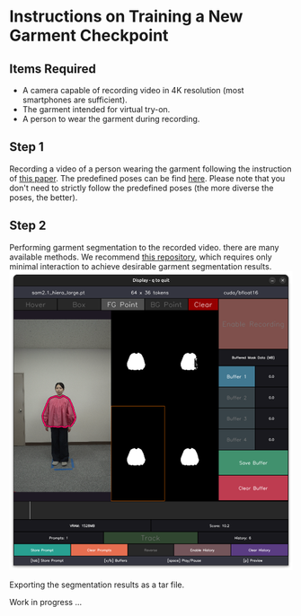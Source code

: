 # Instructions on Training a New Garment Checkpoint

## Items Required
- A camera capable of recording video in 4K resolution (most smartphones are sufficient).
- The garment intended for virtual try-on.
- A person to wear the garment during recording.

## Step 1
Recording a video of a person wearing the garment following the instruction of [this paper](https://arxiv.org/abs/2506.10468).
The predefined poses can be find [here](assets/pose_guidance/symmetric.pdf).
Please note that you don't need to strictly follow the predefined poses (the more diverse the poses, the better).

## Step 2
Performing garment segmentation to the recorded video.
there are many available methods. We recommend [this repository](https://github.com/heyoeyo/muggled_sam), which requires only minimal interaction to achieve desirable garment segmentation results.
![Demo](assets/demo/Screenshot.png)

Exporting the segmentation results as a tar file.

Work in progress ...